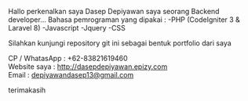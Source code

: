 Hallo perkenalkan saya Dasep Depiyawan saya seorang Backend developer... 
Bahasa pemrograman yang dipakai :
-PHP  (CodeIgniter 3 & Laravel 8)
-Javascript
-Jquery
-CSS

Silahkan kunjungi repository git ini sebagai bentuk portfolio dari saya

CP / WhatasApp : +62-83821619460 <br>
Website saya : http://dasepdepiyawan.epizy.com <br>
Email   : depiyawandasep13@gmail.com

terimakasih
